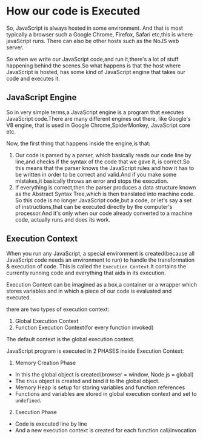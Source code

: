 # How our code is Executed
So, JavaScript is always hosted in some environment.
And that is most typically a browser such a Google Chrome, Firefox, Safari etc,this is where javaScript runs.
There can also be other hosts such as the NoJS web server.

So when we write our JavaScript code,and run it,there's a lot of stuff happening behind the scenes.So what happens is that the host where JavaScript is hosted, has some kind of JavaScript engine that takes our code and executes it.

## JavaScript Engine
So in very simple terms,a JavaScript engine is a program that executes JavaScript code.There are many different engines out there, like  Google's V8 engine, that is used in Google Chrome,SpiderMonkey, JavaScript core etc.

Now, the first thing that happens inside the engine,is that:
1. Our code is parsed by a parser, which basically reads our code line by line,and checks if    the syntax of the code that we gave it, is correct.So this means that the parser knows the JavaScript rules and how it has to be written in order to be correct and valid.And if you make some mistakes,it basically throws an error and stops the execution.
2. If everything is correct,then the parser produces a data structure known as the Abstract Syntax Tree,which is then translated into machine code.
So this code is no longer JavaScript code,but a code, or let's say a set of instructions,that can be executed directly by the computer's processor.And it's only when our code already converted to a machine code, actually runs and does its work.

## Execution Context
When you run any JavaScript, a special environment is created(because all JavaScript code needs an environment to run) to handle the transformation & execution of code. This is called the `Execution Context`.It contains the currently running code and everything that aids in its execution.

Execution Context can be imagined as a box,a container or a wrapper which stores variables and in which a piece of our code is evaluated and executed.

there are two types of execution context:
1. Global Execution Context
2. Function Execution Context(for every function invoked)

The default context is the global execution context.

JavaScript program is executed in 2 PHASES inside Execution Context:
1. Memory Creation Phase
  - In this the global object is created(browser = window, Node.js = global)
  - The `this` object is created and bind it to the global object.
  - Memory Heap is setup for storing variables and function references
  - Functions and variables are stored in global execution context and set to `undefined`.
2. Execution Phase
  - Code is executed line by line
  - And a new execution context is created for each function call/invocation
